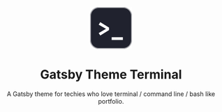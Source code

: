 <div align="center">
<img src="./static/gatsby-theme-terminal-icon.svg" alt="gatsby theme terminal icon"/>
<h1 align="center" style="border: 0;"> Gatsby Theme Terminal </h1>
<p>A Gatsby theme for techies who love terminal / command line / bash like portfolio.</p>
</div>
